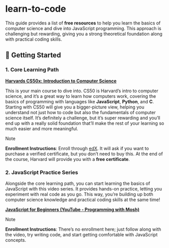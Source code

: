 # learn-to-code

This guide provides a list of **free resources** to help you learn the basics of computer science and dive into JavaScript programming. This approach is challenging but rewarding, giving you a strong theoretical foundation along with practical coding skills.

## 🚀 Getting Started

### 1. Core Learning Path

**[Harvards CS50x: Introduction to Computer Science](https://cs50.harvard.edu/x/)**

This is your main course to dive into. CS50 is Harvard’s intro to computer science, and it’s a great way to learn how computers work, covering the basics of programming with languages like **JavaScript**, **Python**, and **C**. Starting with CS50 will give you a bigger-picture view, helping you understand not just how to code but also the fundamentals of computer science itself. It’s definitely a challenge, but it’s super rewarding and you’ll end up with a really solid foundation that’ll make the rest of your learning so much easier and more meaningful.

> [!NOTE]  
> **Enrollment Instructions**: Enroll through [edX](https://www.edx.org/learn/computer-science/harvard-university-cs50-s-introduction-to-computer-science). It will ask if you want to purchase a verified certificate, but you don’t need to buy this. At the end of the course, Harvard will provide you with a **free certificate**.

### 2. JavaScript Practice Series

Alongside the core learning path, you can start learning the basics of JavaScript with this video series. It provides hands-on practice, letting you experiment with real code as you go. This way, you’re building up both computer science knowledge and practical coding skills at the same time!

**[JavaScript for Beginners (YouTube - Programming with Mosh)](https://www.youtube.com/watch?v=W6NZfCO5SIk)**

> [!NOTE]  
> **Enrollment Instructions**: There’s no enrollment here; just follow along with the video, try writing code, and start getting comfortable with JavaScript concepts.
